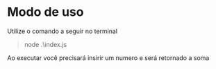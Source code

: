 # Modo de uso
Utilize o comando a seguir no terminal

> node .\index.js

Ao executar você precisará insirir um numero e será retornado a soma

